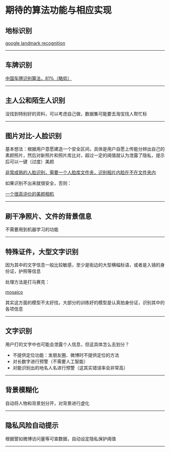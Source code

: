# 期待的算法功能与相应实现

## 地标识别 

[google landmark recognition](https://github.com/lyakaap/Landmark2019-1st-and-3rd-Place-Solution)

************

## 车牌识别

[中国车牌识别算法，81%（略低）](https://github.com/szad670401/end-to-end-for-chinese-plate-recognition)

*******************************

## 主人公和陌生人识别

没找到特别好的资料，可以考虑自己做，数据集可能要去淘宝找人帮忙标

*******************

## 图片对比-人脸识别

基本想法：根据用户意愿建造一个安全区间，具体是用户自愿上传能分辨出自己的素颜照片，然后对新照片和照片库比对，超过一定的阈值就认为泄露了隐私，提示后可以一键（过度）美颜

[非常成熟的人脸识别，需要一个人脸库文件夹，识别相片内脸在不在文件夹内](https://github.com/ageitgey/face_recognition)

如果识别不出来就很安全，否则：

[一个很高评价的美颜相机](https://github.com/wuhaoyu1990/MagicCamera)



***********

## 刷干净照片、文件的背景信息

不需要用到机器学习的功能

********

## 特殊证件，大型文字识别 

因为其中的文字信息一般比较敏感，至少是街边的大型横幅标语，或者是入镜的身份证，护照等信息

处理方法是打马赛克：

[mosaico](https://github.com/voidlabs/mosaico)

其实这方面的模型不太好找，大部分的训练好的模型是认真拍身份证，识别其中的各项信息

********************

## 文字识别

用户打的文字中也可能会泄露个人信息，但这具体怎么去划分？

- 不提供定位功能：发朋友圈、微博时不提供定位的方法
- 对长数字进行预警（不需要人工智能）
- 对能识别出的地名人名进行预警（这其实错误率会非常高）

**************************************************************************

## 背景模糊化

自动将人物和背景划分开，对背景进行虚化

****************************

## 隐私风险自动提示

根据譬如微博访问量等可查数据，自动设定隐私保护阈值

***********







